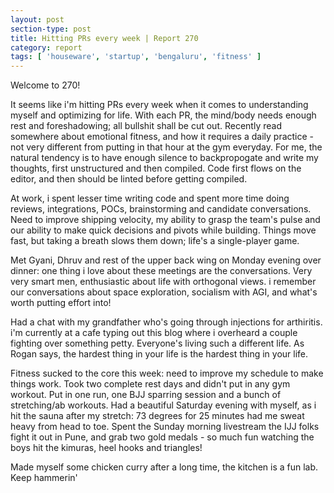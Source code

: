 ```yaml
---
layout: post
section-type: post
title: Hitting PRs every week | Report 270
category: report
tags: [ 'houseware', 'startup', 'bengaluru', 'fitness' ]
---
```


Welcome to 270!

It seems like i'm hitting PRs every week when it comes to understanding myself and optimizing for life. With each PR, the mind/body needs enough rest and foreshadowing; all bullshit shall be cut out. Recently read somewhere about emotional fitness, and how it requires a daily practice - not very different from putting in that hour at the gym everyday. For me, the natural tendency is to have enough silence to backpropogate and write my thoughts, first unstructured and then compiled. Code first flows on the editor, and then should be linted before getting compiled.

At work, i spent lesser time writing code and spent more time doing reviews, integrations, POCs, brainstorming and candidate conversations. Need to improve shipping velocity, my ability to grasp the team's pulse and our ability to make quick decisions and pivots while building. Things move fast, but taking a breath slows them down; life's a single-player game.  

Met Gyani, Dhruv and rest of the upper back wing on Monday evening over dinner: one thing i love about these meetings are the conversations. Very very smart men, enthusiastic about life with orthogonal views. i remember our conversations about space exploration, socialism with AGI, and what's worth putting effort into!

Had a chat with my grandfather who's going through injections for arthiritis. i'm currently at a cafe typing out this blog where i overheard a couple fighting over something petty. Everyone's living such a different life. As Rogan says, the hardest thing in your life is the hardest thing in your life.

Fitness sucked to the core this week: need to improve my schedule to make things work. Took two complete rest days and didn't put in any gym workout. Put in one run, one BJJ sparring session and a bunch of stretching/ab workouts. Had a beautiful Saturday evening with myself, as i hit the sauna after my stretch: 73 degrees for 25 minutes had me sweat heavy from head to toe. Spent the Sunday morning livestream the IJJ folks fight it out in Pune, and grab two gold medals - so much fun watching the boys hit the kimuras, heel hooks and triangles! 

Made myself some chicken curry after a long time, the kitchen is a fun lab. Keep hammerin'